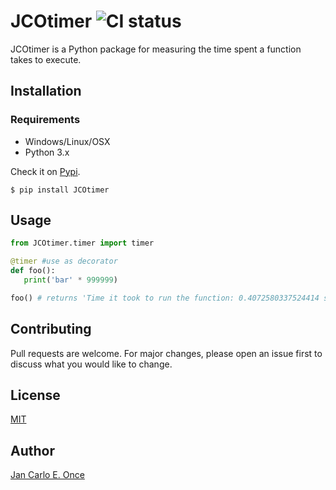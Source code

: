 # JCOtimer ![CI status](https://img.shields.io/badge/build-passing-brightgreen.svg)

JCOtimer is a Python  package for measuring the time spent a function takes to execute.

## Installation

### Requirements
* Windows/Linux/OSX
* Python 3.x

Check it on [Pypi](https://pypi.org/project/JCOtimer/).

`$ pip install JCOtimer`

## Usage

```python
from JCOtimer.timer import timer

@timer #use as decorator
def foo():
   print('bar' * 999999)

foo() # returns 'Time it took to run the function: 0.4072580337524414 secs'

```


## Contributing
Pull requests are welcome. For major changes, please open an issue first to discuss what you would like to change.


## License
[MIT](https://choosealicense.com/licenses/mit/)

## Author
[Jan Carlo E. Once](https://www.facebook.com/jancarlo.once)
